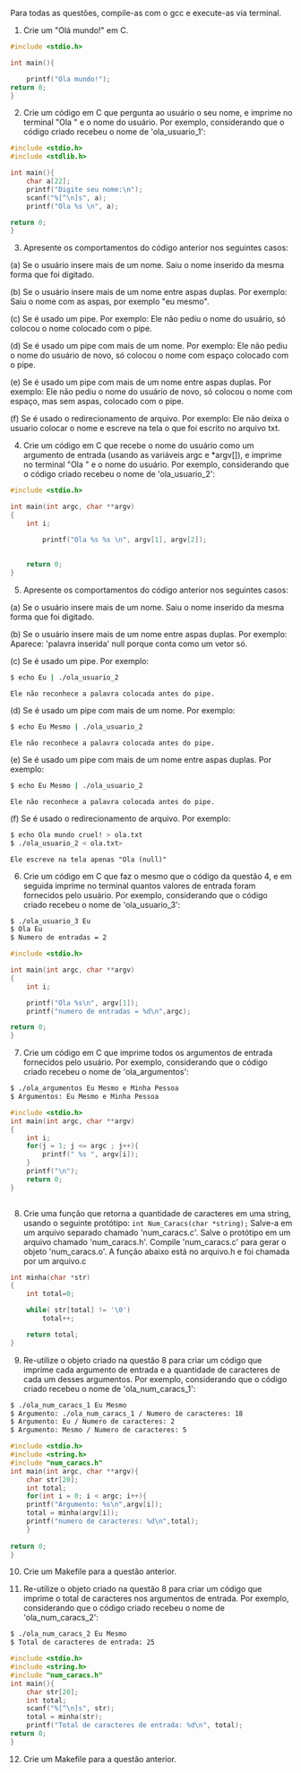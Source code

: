 Para todas as questões, compile-as com o gcc e execute-as via terminal.

1. Crie um "Olá mundo!" em C.
```c
#include <stdio.h>

int main(){

	printf("Ola mundo!");
return 0;
}
```
2. Crie um código em C que pergunta ao usuário o seu nome, e imprime no terminal "Ola " e o nome do usuário. Por exemplo, considerando que o código criado recebeu o nome de 'ola_usuario_1':

```C
#include <stdio.h>
#include <stdlib.h>

int main(){
	char a[22];
	printf("Digite seu nome:\n");
	scanf("%[^\n]s", a);
	printf("Ola %s \n", a);

return 0;
}
```

3. Apresente os comportamentos do código anterior nos seguintes casos:

(a) Se o usuário insere mais de um nome.
	Saiu o nome inserido da mesma forma que foi digitado.

(b) Se o usuário insere mais de um nome entre aspas duplas. Por exemplo:
	Saiu o nome com as aspas, por exemplo "eu mesmo".

(c) Se é usado um pipe. Por exemplo:
	Ele não pediu o nome do usuário, só colocou o nome colocado com o pipe. 

(d) Se é usado um pipe com mais de um nome. Por exemplo:
	Ele não pediu o nome do usuário de novo, só colocou o nome com espaço colocado com o pipe. 

(e) Se é usado um pipe com mais de um nome entre aspas duplas. Por exemplo:
	Ele não pediu o nome do usuário de novo, só colocou o nome com espaço, mas sem aspas, colocado com o pipe. 

(f) Se é usado o redirecionamento de arquivo. Por exemplo:
	Ele não deixa o usuario colocar o nome e escreve na tela o que foi escrito no arquivo txt.

4. Crie um código em C que recebe o nome do usuário como um argumento de entrada (usando as variáveis argc e *argv[]), e imprime no terminal "Ola " e o nome do usuário. Por exemplo, considerando que o código criado recebeu o nome de 'ola_usuario_2':

```C
#include <stdio.h>

int main(int argc, char **argv)
{
	int i;

		printf("Ola %s %s \n", argv[1], argv[2]);
		
	
	return 0;
}
```
5. Apresente os comportamentos do código anterior nos seguintes casos:

(a) Se o usuário insere mais de um nome.
	Saiu o nome inserido da mesma forma que foi digitado.

(b) Se o usuário insere mais de um nome entre aspas duplas. Por exemplo:
	Aparece: 'palavra inserida' null porque conta como um vetor só.

(c) Se é usado um pipe. Por exemplo:
```bash
$ echo Eu | ./ola_usuario_2
```	
	Ele não reconhece a palavra colocada antes do pipe.

(d) Se é usado um pipe com mais de um nome. Por exemplo:
```bash
$ echo Eu Mesmo | ./ola_usuario_2
```
	Ele não reconhece a palavra colocada antes do pipe.
	

(e) Se é usado um pipe com mais de um nome entre aspas duplas. Por exemplo:
```bash
$ echo Eu Mesmo | ./ola_usuario_2
```
	Ele não reconhece a palavra colocada antes do pipe.

(f) Se é usado o redirecionamento de arquivo. Por exemplo:
```bash
$ echo Ola mundo cruel! > ola.txt
$ ./ola_usuario_2 < ola.txt>
```
	Ele escreve na tela apenas "Ola (null)"
	

6. Crie um código em C que faz o mesmo que o código da questão 4, e em seguida imprime no terminal quantos valores de entrada foram fornecidos pelo usuário. Por exemplo, considerando que o código criado recebeu o nome de 'ola_usuario_3':

```bash
$ ./ola_usuario_3 Eu
$ Ola Eu
$ Numero de entradas = 2
```
```C
#include <stdio.h>

int main(int argc, char **argv)
{
	int i;

	printf("Ola %s\n", argv[1]);
	printf("numero de entradas = %d\n",argc);

return 0;
}
```

7. Crie um código em C que imprime todos os argumentos de entrada fornecidos pelo usuário. Por exemplo, considerando que o código criado recebeu o nome de 'ola_argumentos':

```bash
$ ./ola_argumentos Eu Mesmo e Minha Pessoa
$ Argumentos: Eu Mesmo e Minha Pessoa
```

```C
#include <stdio.h>
int main(int argc, char **argv)
{
	int i;
	for(j = 1; j <= argc ; j++){
		printf(" %s ", argv[i]);		
	}
	printf("\n");
	return 0;
}
	
``` 

8. Crie uma função que retorna a quantidade de caracteres em uma string, usando o seguinte protótipo:
`int Num_Caracs(char *string);` Salve-a em um arquivo separado chamado 'num_caracs.c'. Salve o protótipo em um arquivo chamado 'num_caracs.h'. Compile 'num_caracs.c' para gerar o objeto 'num_caracs.o'.
A função abaixo está no arquivo.h e foi chamada por um arquivo.c

```C
int minha(char *str)
{
    int total=0;

    while( str[total] != '\0')
        total++;

    return total;
}
```

9. Re-utilize o objeto criado na questão 8 para criar um código que imprime cada argumento de entrada e a quantidade de caracteres de cada um desses argumentos. Por exemplo, considerando que o código criado recebeu o nome de 'ola_num_caracs_1':

```bash
$ ./ola_num_caracs_1 Eu Mesmo
$ Argumento: ./ola_num_caracs_1 / Numero de caracteres: 18
$ Argumento: Eu / Numero de caracteres: 2
$ Argumento: Mesmo / Numero de caracteres: 5
```
```C
#include <stdio.h>
#include <string.h>
#include "num_caracs.h"
int main(int argc, char **argv){
	char str[20];
	int total;
	for(int i = 0; i < argc; i++){
	printf("Argumento: %s\n",argv[i]);
	total = minha(argv[i]);
	printf("numero de caracteres: %d\n",total);
	}
	
return 0;
}
```


10. Crie um Makefile para a questão anterior.

11. Re-utilize o objeto criado na questão 8 para criar um código que imprime o total de caracteres nos argumentos de entrada. Por exemplo, considerando que o código criado recebeu o nome de 'ola_num_caracs_2':

```bash
$ ./ola_num_caracs_2 Eu Mesmo
$ Total de caracteres de entrada: 25
```
```C
#include <stdio.h>
#include <string.h>
#include "num_caracs.h"
int main(){
	char str[20];
	int total;
	scanf("%[^\n]s", str);
	total = minha(str);
	printf("Total de caracteres de entrada: %d\n", total);
return 0;
}
```


12. Crie um Makefile para a questão anterior.
